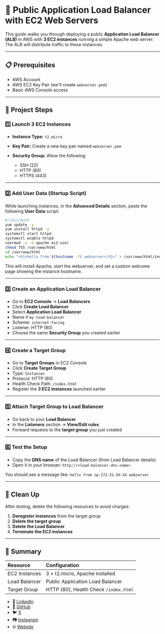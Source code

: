 # 📖 Public Application Load Balancer with EC2 Web Servers

This guide walks you through deploying a public **Application Load Balancer (ALB)** in AWS with **3 EC2 instances** running a simple Apache web server. The ALB will distribute traffic to these instances.

---

## 📋 Prerequisites

* AWS Account
* AWS EC2 Key Pair (we'll create `webserver.pem`)
* Basic AWS Console access

---

## 🚀 Project Steps

### 1️⃣ Launch 3 EC2 Instances

* **Instance Type:** `t2.micro`
* **Key Pair:** Create a new key pair named `webserver.pem`
* **Security Group:**
  Allow the following:

  * SSH (22)
  * HTTP (80)
  * HTTPS (443)

---

### 2️⃣ Add User Data (Startup Script)

While launching instances, in the **Advanced Details** section, paste the following **User Data** script:

```bash
#!/bin/bash
yum update -y
yum install httpd -y
systemctl start httpd
systemctl enable httpd
usermod -a -G apache ec2-user
chmod 755 /var/www/html
cd /var/www/html
echo "<h1>hello from $(hostname -f) webserver</h1>" > /var/www/html/index.html
```

This will install Apache, start the webserver, and set a custom welcome page showing the instance hostname.

---

### 3️⃣ Create an Application Load Balancer

* Go to **EC2 Console** → **Load Balancers**
* Click **Create Load Balancer**
* Select **Application Load Balancer**
* Name it `my-load-balancer`
* Scheme: `internet-facing`
* Listener: HTTP (80)
* Choose the same **Security Group** you created earlier

---

### 4️⃣ Create a Target Group

* Go to **Target Groups** in EC2 Console
* Click **Create Target Group**
* Type: `Instances`
* Protocol: HTTP (80)
* Health Check Path: `/index.html`
* Register the **3 EC2 instances** launched earlier

---

### 5️⃣ Attach Target Group to Load Balancer

* Go back to your **Load Balancer**
* In the **Listeners** section → **View/Edit rules**
* Forward requests to the **target group** you just created

---

### 6️⃣ Test the Setup

* Copy the **DNS name** of the Load Balancer (from Load Balancer details)
* Open it in your browser:
  `http://<load-balancer-dns-name>`

You should see a message like:
`hello from ip-172-31-XX-XX webserver`

---

## 🧹 Clean Up

After testing, delete the following resources to avoid charges:

1. **Deregister instances** from the target group
2. **Delete the target group**
3. **Delete the Load Balancer**
4. **Terminate the EC2 instances**


---

## 📑 Summary

| Resource      | Configuration                         |
| :------------ | :------------------------------------ |
| EC2 Instances | 3 × t2.micro, Apache installed        |
| Load Balancer | Public Application Load Balancer      |
| Target Group  | HTTP (80), Health Check `/index.html` |



- 💼 [LinkedIn](https://www.linkedin.com/in/atuljkamble)
- 🐙 [GitHub](https://github.com/atulkamble)
- 🐦 [X](https://x.com/Atul_Kamble)
- 📷 [Instagram](https://www.instagram.com/atuljkamble)
- 🌐 [Website](https://www.atulkamble.in)


